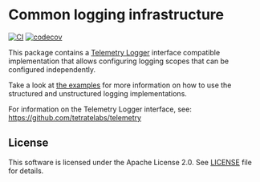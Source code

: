 # Common logging infrastructure

[![CI](https://github.com/tetratelabs/log/actions/workflows/ci.yaml/badge.svg?branch=v2)](https://github.com/tetratelabs/log/actions/workflows/ci.yaml)
[![codecov](https://codecov.io/gh/tetratelabs/log/branch/v2/graph/badge.svg?token=WYHRXYAX0B)](https://codecov.io/gh/tetratelabs/log)

This package contains a [Telemetry Logger](https://github.com/tetratelabs/telemetry)
interface compatible implementation that allows configuring logging scopes that can be
configured independently.

Take a look at [the examples](example_test.go) for more information on how to use the
structured and unstructured logging implementations.

For information on the Telemetry Logger interface, see: https://github.com/tetratelabs/telemetry

## License

This software is licensed under the Apache License 2.0. See [LICENSE](LICENSE) file for details.
